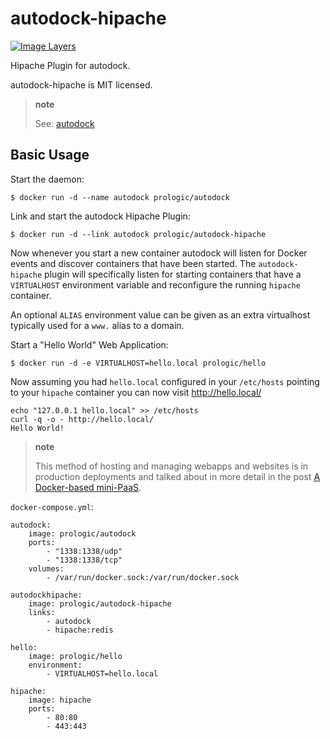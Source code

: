 autodock-hipache
================

[![Image Layers](https://badge.imagelayers.io/prologic/autodock-hipache:latest.svg)](https://imagelayers.io/?images=prologic/autodock-hipache:latest)

Hipache Plugin for autodock.

autodock-hipache is MIT licensed.

> **note**
>
> See: [autodock](https://github.com/prologic/autodock)

Basic Usage
-----------

Start the daemon:

    $ docker run -d --name autodock prologic/autodock

Link and start the autodock Hipache Plugin:

    $ docker run -d --link autodock prologic/autodock-hipache

Now whenever you start a new container autodock will listen for Docker events and discover containers that have been started. The `autodock-hipache` plugin will specifically listen for starting containers that have a `VIRTUALHOST` environment variable and reconfigure the running `hipache` container.

An optional `ALIAS` environment value can be given as an extra virtualhost typically used for a `www.` alias to a domain.

Start a "Hello World" Web Application:

    $ docker run -d -e VIRTUALHOST=hello.local prologic/hello

Now assuming you had `hello.local` configured in your `/etc/hosts` pointing to your `hipache` container you can now visit <http://hello.local/>

    echo "127.0.0.1 hello.local" >> /etc/hosts
    curl -q -o - http://hello.local/
    Hello World!

> **note**
>
> This method of hosting and managing webapps and websites is in production deployments and talked about in more detail in the post [A Docker-based mini-PaaS](http://shortcircuit.net.au/~prologic/blog/article/2015/03/24/a-docker-based-mini-paas/).

`docker-compose.yml`:

``` sourceCode
autodock:
    image: prologic/autodock
    ports:
        - "1338:1338/udp"
        - "1338:1338/tcp"
    volumes:
        - /var/run/docker.sock:/var/run/docker.sock

autodockhipache:
    image: prologic/autodock-hipache
    links:
        - autodock
        - hipache:redis

hello:
    image: prologic/hello
    environment:
        - VIRTUALHOST=hello.local

hipache:
    image: hipache
    ports:
        - 80:80
        - 443:443
```
